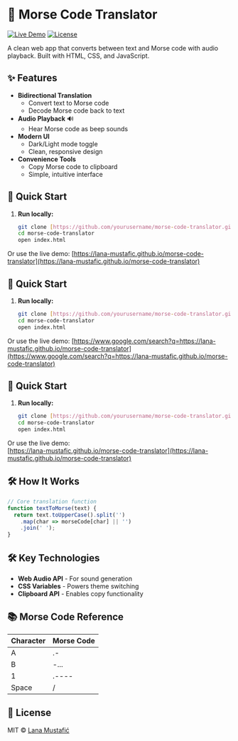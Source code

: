 # 📡 Morse Code Translator

[![Live Demo](https://img.shields.io/badge/Demo-Live-success?style=for-the-badge&logo=vercel)](https://lana-mustafic.github.io/morse-code-translator)
[![License](https://img.shields.io/badge/License-MIT-blue?style=for-the-badge)](LICENSE)

A clean web app that converts between text and Morse code with audio playback. Built with HTML, CSS, and JavaScript.

## ✨ Features

- **Bidirectional Translation**
  - Convert text to Morse code
  - Decode Morse code back to text
- **Audio Playback** 🔊
  - Hear Morse code as beep sounds
- **Modern UI**
  - Dark/Light mode toggle
  - Clean, responsive design
- **Convenience Tools**
  - Copy Morse code to clipboard
  - Simple, intuitive interface

## 🚀 Quick Start

1. **Run locally:**
   ```bash
   git clone [https://github.com/yourusername/morse-code-translator.git](https://github.com/yourusername/morse-code-translator.git)
   cd morse-code-translator
   open index.html
Or use the live demo:
[https://lana-mustafic.github.io/morse-code-translator](https://lana-mustafic.github.io/morse-code-translator)

## 🚀 Quick Start
1. **Run locally:**
   ```bash
   git clone [https://github.com/yourusername/morse-code-translator.git](https://github.com/yourusername/morse-code-translator.git)
   cd morse-code-translator
   open index.html
   ```
Or use the live demo:
[https://www.google.com/search?q=https://lana-mustafic.github.io/morse-code-translator](https://www.google.com/search?q=https://lana-mustafic.github.io/morse-code-translator)
## 🚀 Quick Start

1. **Run locally:**
   ```bash
   git clone [https://github.com/yourusername/morse-code-translator.git](https://github.com/yourusername/morse-code-translator.git)
   cd morse-code-translator
   open index.html
   ```
Or use the live demo:  
[https://lana-mustafic.github.io/morse-code-translator](https://lana-mustafic.github.io/morse-code-translator)  

## 🛠️ How It Works  

```javascript  
// Core translation function  
function textToMorse(text) {  
  return text.toUpperCase().split('')  
    .map(char => morseCode[char] || '')  
    .join(' ');  
}
```

## 🛠️ Key Technologies

- **Web Audio API** - For sound generation
- **CSS Variables** - Powers theme switching
- **Clipboard API** - Enables copy functionality

## 📚 Morse Code Reference

| Character | Morse Code |
|-----------|------------|
| A         | .-         |
| B         | -...       |
| 1         | .----      |
| Space     | /          |

## 📜 License

MIT © [Lana Mustafić](https://github.com/lana-mustafic)

